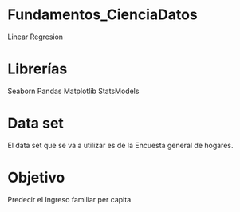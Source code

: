 # Fundamentos_CienciaDatos
Linear Regresion
# Librerías

Seaborn 
Pandas
Matplotlib
StatsModels

# Data set
El data set que se va a utilizar es de la Encuesta general de hogares.

# Objetivo 
Predecir el Ingreso familiar per capita
